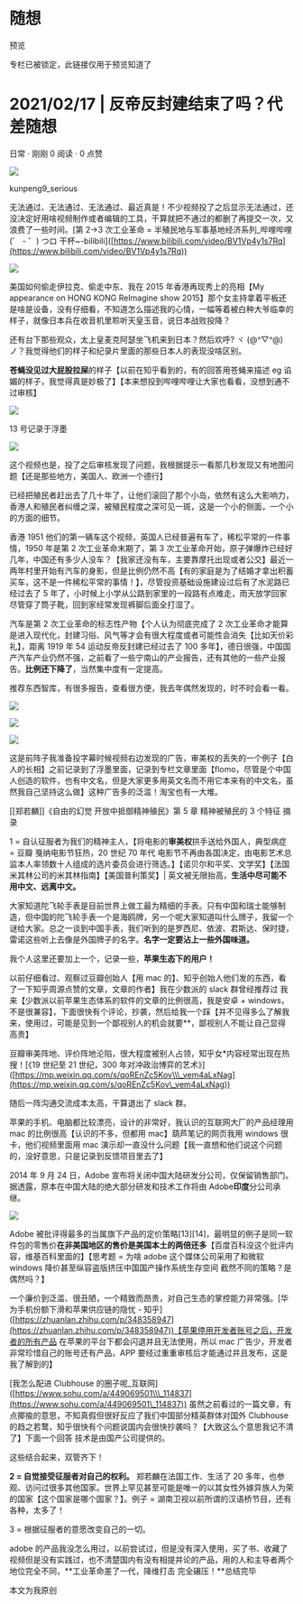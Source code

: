 # 随想
   预览 

专栏已被锁定，此链接仅用于预览知道了

# 2021/02/17 | 反帝反封建结束了吗？代差随想

日常 · 刚刚 0 阅读 · 0 点赞

![](https://i1.hdslb.com/bfs/face/694fd91336ee7fbfe3c26040c13526a78266a85b.jpg)

kunpeng9_serious

无法通过、无法通过、无法通过、最近真是！不少视频投了之后显示无法通过，还没决定好用啥视频制作或者编辑的工具，干算就把不通过的都删了再提交一次，又浪费了一些时间。\[第 2→3 次工业革命 = 半殖民地与军事基地经济系列\_哔哩哔哩 (゜ - ゜) つロ 干杯~-bilibili]([https://www.bilibili.com/video/BV1Vp4y1s7Rq](https://www.bilibili.com/video/BV1Vp4y1s7Rq))

![](https://i0.hdslb.com/bfs/article/05337a1db88b4131ea9d9e44028ce3cec977e574.png@1320w_752h.webp)

美国如何偷走伊拉克、偷走中东、我在 2015 年香港再现秀上的亮相【My appearance on HONG KONG ReImagine show 2015】那个女主持拿着平板还是啥是设备，没有仔细看，不知道怎么描述我的心情，一幅等着被白种大爷临幸的样子，就像日本兵在收音机里聆听天皇玉音，说日本战败投降？

还有台下那些观众，太上皇麦克阿瑟坐飞机来到日本？然后欢呼? ヾ (@^▽^@) ノ？我觉得他们的样子和纪录片里面的那些日本人的表现没啥区别。

**苍蝇没见过大屁股拉屎**的样子【以前在知乎看到的，有的回答用苍蝇来描述 eg 谄媚的样子，我觉得真是妙极了】【本来想投到哔哩哔哩让大家也看看，没想到通不过审核】

![](https://i0.hdslb.com/bfs/article/5b0dd26b5d15fd32367918f10f42cc4e2ec57f9a.png@1320w_974h.webp)

13 号记录于浮墨

![](https://i0.hdslb.com/bfs/article/86098b8f11c30080fbbebbcdeb0c494b0626600b.png@1320w_768h.webp)

这个视频也是，投了之后审核发现了问题，我根据提示一看那几秒发现又有地图问题【还是那些地方，美国人、欧洲一个德行】

已经把殖民者赶出去了几十年了，让他们滚回了那个小岛，依然有这么大影响力，香港人和殖民者纠缠之深，被殖民程度之深可见一斑，这是一个小的侧面，一个小的方面的细节。

香港 1951 他们的第一辆车这个视频，英国人已经普遍有车了，稀松平常的一件事情，1950 年是第 2 次工业革命末期了，第 3 次工业革命开始，原子弹爆炸已经好几年，中国还有多少人没车？【我家还没有车，主要靠摩托出现或者公交】最近一两年村里开始有汽车的身影，但是比例仍然不高【有的家庭是为了结婚才拿出积蓄买车，这不是一件稀松平常的事情！】，尽管投资基础设施建设过后有了水泥路已经过去了 5 年了，小时候上小学从公路到家里的一段路有点难走，雨天放学回家尽管穿了筒子靴，回到家经常发现裤脚后面全打湿了。

汽车是第 2 次工业革命的标志性产物【个人认为彻底完成了 2 次工业革命才能算是进入现代化，封建习俗、风气等才会有很大程度或者可能性会消失【比如天价彩礼】，距离 1919 年 54 运动反帝反封建已经过去了 100 多年】，德日很强，中国国产汽车产业仍然不强，之前看了一些宁南山的产业报告，还有其他的一些产业报告。**比例还下降了**，当然集中度有一定提高。

推荐东西智库，有很多报告，查看很方便，我去年偶然发现的，时不时会看一看。

![](https://i0.hdslb.com/bfs/article/713b1f5c00070b91d354ed9c063545c6a79f141e.png@1320w_658h.webp)

![](https://i0.hdslb.com/bfs/article/7c42575ba63fb393e56b58a28a2ceb78b1455c99.png@1320w_626h.webp)

![](https://i0.hdslb.com/bfs/article/4bf4993befc9a8893ac38617075aca94ed3221a1.png@1320w_1440h.webp)

这是前阵子我准备投字幕时候视频右边发现的广告，审美权的丢失的一个例子【白人的长相】之前记录到了浮墨里面，记录到专栏文章里面【flomo，尽管是个中国人创造的软件，也有中文名，但是大家更多用英文名而不用它本来有的中文名，虽然我自己坚持这么做】这种广告多的泛滥！淘宝也有一大堆。

\[\[郑若麟]]《自由的幻觉 开放中抵御精神殖民》第 5 章 精神被殖民的 3 个特征 摘录

1 = 自认征服者为我们的精神主人，【将电影的**审美权**拱手送给外国人，典型病症 = 豆瓣 戛纳电影节狂热，20 世纪 70 年代 电影节不再由各国决定，由电影艺术总监本人率领数十人组成的选片委员会进行筛选。】【诺贝尔和平奖、文学奖】【法国米其林公司的米其林指南】【美国普利策奖】| 英文被无限抬高，**生活中尽可能不用中文、远离中文。** 

大家知道陀飞轮手表是目前世界上做工最为精细的手表。只有中国和瑞士能够制造，但中国的陀飞轮手表一个是海鸥牌，另一个呢大家知道叫什么牌子，我留一个谜给大家。总之一谈到中国手表，我们听到的是罗西尼、依波、君斯达、保时捷，雷诺这些听上去像是外国牌子的名字。**名字一定要沾上一些外国味道。** 

我个人这里还要加上一个，记录一些，**苹果生态下的用户！**

以前仔细看过、观察过豆瓣创始人【用 mac 的】、知乎创始人他们发的东西，看了一下知乎周源点赞的文章，文章的作者】我在少数派的 slack 群曾经推荐过 我来【少数派以前苹果生态体系的软件的文章的比例很高，我是安卓 + windows，不是很兼容】，下面很快有个评论，抄袭，然后给我一个踩【并不见得多么了解我来，使用过，可能是见到一个鄙视别人的机会就要\*\*，鄙视别人不能让自己显得高贵】

豆瓣审美阵地、评价阵地沦陷，很大程度被别人占领，知乎女\*内容经常出现在热搜！\[《19 世纪至 21 世纪，300 年对冲政治博弈的艺术》]([https://mp.weixin.qq.com/s/qoREnZc5Kov\\\_vem4aLxNag](https://mp.weixin.qq.com/s/qoREnZc5Kov\_vem4aLxNag))

随后一阵沟通交流成本太高，干算退出了 slack 群。

苹果的手机、电脑都比较漂亮，设计的非常好，我认识的互联网大厂的产品经理用 mac 的比例很高【认识的不多，但都用 mac】葫芦笔记的网页我用 windows 很卡，他们视频里面用 mac 演示却一直没什么问题【我一直想和他们说这个问题的，没好意思，只是记录到反馈项目里去了】

2014 年 9 月 24 日，Adobe 宣布将关闭中国大陆研发分公司，仅保留销售部门。据透露，原本在中国大陆的绝大部分研发和技术工作将由 Adobe**印度**分公司承继。

![](https://i0.hdslb.com/bfs/article/3357d1d58ad79aae65bb7d19a42e4021b537fb92.png@1320w_742h.webp)

Adobe 被批评得最多的当属旗下产品的定价策略\[13]\[14]，最明显的例子是同一软件包的零售价**在非美国地区的售价是美国本土的两倍还多**【百度百科没这个批评内容，维基百科里面的】【思考题 = 为啥 adobe 这个媒体公司采用了和微软 windows 降价甚至纵容盗版挤压中国国产操作系统生存空间 截然不同的策略？是偶然吗？】

一个廉价到泛滥、很丑陋，一个精致而昂贵，对自己生态的掌控能力非常强。\[华为手机份额下滑和苹果供应链的隐忧 - 知乎]([https://zhuanlan.zhihu.com/p/348358947](https://zhuanlan.zhihu.com/p/348358947))【苹果停用开发者账号之后，开发者的所有产品 在苹果的平台下都会闪退并且无法使用，所以 mac 广告少，开发者非常珍惜自己的账号还有产品，APP 要经过重重审核后才能通过并且发布，这是我了解到的】

\[我怎么配进 Clubhouse 的圈子呢\_互联网]([https://www.sohu.com/a/449069501\\\_114837](https://www.sohu.com/a/449069501\_114837)) 虽然之前看过的一篇文章，有点揶揄的意思，不知真假但很好反应了我们中国部分精英群体对国外 Clubhouse 的趋之若鹜，知乎很快有个问题说国内会很快抄袭吗？【大致这么个意思我记不清了】下面一个回答 技术是由国产公司提供的。

这些结合起来，双管齐下！

**2 = 自觉接受征服者对自己的权利。** 郑若麟在法国工作、生活了 20 多年，也参观、访问过很多其他国家。世界上罕见甚至可能是唯一的以其女性外嫁异族人为荣的国家【这个国家是哪个国家？】。例子 = 湖南卫视以前所谓的汉语桥节目，还有各种，太多了！

3 = 根据征服者的意愿改变自己的一切。

adobe 的产品我没怎么用过，以前尝试过，但是没有深入使用，买了书、收藏了视频但是没有实践过，也不清楚国内有没有相提并论的产品，用的人和主导者两个地位完全不同，**工业革命差了一代，降维打击 完全碾压！**总结完毕

本文为我原创

